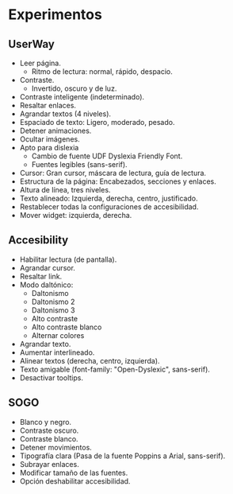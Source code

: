 # Experimentos

## UserWay
- Leer página.
    - Ritmo de lectura: normal, rápido, despacio.
- Contraste.
    - Invertido, oscuro y de luz.
- Contraste inteligente (indeterminado).
- Resaltar enlaces.
- Agrandar textos (4 niveles).
- Espaciado de texto: Ligero, moderado, pesado.
- Detener animaciones.
- Ocultar imágenes.
- Apto para dislexia
    - Cambio de fuente UDF Dyslexia Friendly Font.
    - Fuentes legibles (sans-serif).
- Cursor: Gran cursor, máscara de lectura, guía de lectura.
- Estructura de la página: Encabezados, secciones y enlaces.
- Altura de línea, tres niveles.
- Texto alineado: Izquierda, derecha, centro, justificado.
- Restablecer todas la configuraciones de accesibilidad.
- Mover widget: izquierda, derecha.

## Accesibility

- Habilitar lectura (de pantalla).
- Agrandar cursor.
- Resaltar link.
- Modo daltónico: 
    - Daltonismo
    - Daltonismo 2 
    - Daltonismo 3 
    - Alto contraste 
    - Alto contraste blanco
    - Alternar colores
- Agrandar texto.
- Aumentar interlineado.
- Alinear textos (derecha, centro, izquierda).
- Texto amigable (font-family: "Open-Dyslexic", sans-serif).
- Desactivar tooltips.

## SOGO
- Blanco y negro.
- Contraste oscuro.
- Contraste blanco.
- Detener movimientos.
- Tipografía clara (Pasa de la fuente Poppins a Arial, sans-serif).
- Subrayar enlaces.
- Modificar tamaño de las fuentes.
- Opción deshabilitar accesibilidad. 